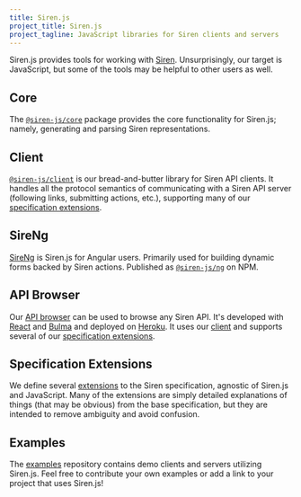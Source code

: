 ```yaml
---
title: Siren.js
project_title: Siren.js
project_tagline: JavaScript libraries for Siren clients and servers
---
```


Siren.js provides tools for working with [Siren]. Unsurprisingly, our target is
JavaScript, but some of the tools may be helpful to other users as well.

[siren]: https://github.com/kevinswiber/siren

## Core

The [`@siren-js/core`](https://siren-js.github.io/core) package provides the
core functionality for Siren.js; namely, generating and parsing Siren
representations.

## Client

[`@siren-js/client`](https://siren-js.github.io/client) is our bread-and-butter
library for Siren API clients. It handles all the protocol semantics of
communicating with a Siren API server (following links, submitting actions,
etc.), supporting many of our [specification extensions][ext].

[ext]: #specification-extensions

## SireNg

[SireNg](https://github.com/siren-js/ng) is Siren.js for Angular users.
Primarily used for building dynamic forms backed by Siren actions. Published as
[`@siren-js/ng`](https://github.com/siren-js/ng/tree/main/projects/siren-js/ng)
on NPM.

## API Browser

Our [API browser](https://siren-js-api-browser.herokuapp.com) can be used to
browse any Siren API. It's developed with [React] and [Bulma] and deployed on
[Heroku]. It uses our [client](#client) and supports several of our
[specification extensions][ext].

[bulma]: https://bulma.io/documentation
[heroku]: https://heroku.com
[react]: https://reactjs.org

## Specification Extensions

We define several [extensions](https://siren-js.github.io/spec-extensions) to
the Siren specification, agnostic of Siren.js and JavaScript. Many of the
extensions are simply detailed explanations of things (that may be obvious)
from the base specification, but they are intended to remove ambiguity and avoid
confusion.

## Examples

The [examples](https://github.com/siren-js/examples) repository contains demo
clients and servers utilizing Siren.js. Feel free to contribute your own
examples or add a link to your project that uses Siren.js!

